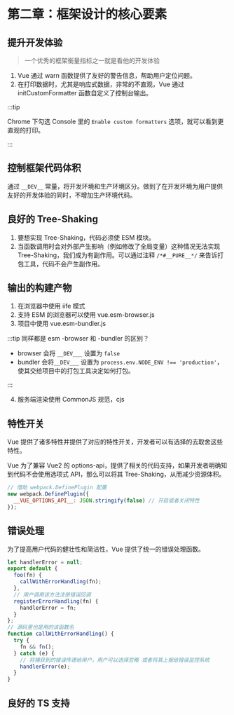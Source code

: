 # 第二章：框架设计的核心要素

## 提升开发体验

> 一个优秀的框架衡量指标之一就是看他的开发体验

1. Vue 通过 warn 函数提供了友好的警告信息，帮助用户定位问题。
2. 在打印数据时，尤其是响应式数据，非常的不直观，Vue 通过 initCustomFormatter 函数自定义了控制台输出。

:::tip

Chrome 下勾选 Console 里的 `Enable custom formatters` 选项，就可以看到更直观的打印。

:::

## 控制框架代码体积

通过 `__DEV__` 常量，将开发环境和生产环境区分。做到了在开发环境为用户提供友好的开发体验的同时，不增加生产环境代码。

## 良好的 Tree-Shaking

1. 要想实现 Tree-Shaking，代码必须使 ESM 模块。
2. 当函数调用时会对外部产生影响（例如修改了全局变量）这种情况无法实现 Tree-Shaking，我们成为有副作用。可以通过注释 `/*#__PURE__*/` 来告诉打包工具，代码不会产生副作用。

## 输出的构建产物

1. 在浏览器中使用 iife 模式
2. 支持 ESM 的浏览器可以使用 vue.esm-browser.js
3. 项目中使用 vue.esm-bundler.js

:::tip
同样都是 esm -browser 和 -bundler 的区别？

- browser 会将 `__DEV___` 设置为 `false`
- bundler 会将`__DEV___` 设置为 `process.env.NODE_ENV !== 'production'`，使其交给项目中的打包工具决定如何打包。

:::

4. 服务端渲染使用 CommonJS 规范，cjs

## 特性开关

Vue 提供了诸多特性并提供了对应的特性开关，开发者可以有选择的去取舍这些特性。

Vue 为了兼容 Vue2 的 options-api，提供了相关的代码支持，如果开发者明确知到代码不会使用选项式 API，那么可以将其 Tree-Shaking，从而减少资源体积。

```javascript
// 借助 webpack.DefinePlugin 配置
new webpack.DefinePlugin({
  __VUE_OPTIONS_API__: JSON.stringify(false) // 开启或者关闭特性
});
```

## 错误处理

为了提高用户代码的健壮性和简洁性，Vue 提供了统一的错误处理函数。

```javascript
let handlerError = null;
export default {
  foo(fn) {
    callWithErrorHandling(fn);
  },
  // 用户调用该方法注册错误回调
  registerErrorHandling(fn) {
    handlerError = fn;
  }
};
// 源码里也是用的该函数名
function callWithErrorHandling() {
  try {
    fn && fn();
  } catch (e) {
    // 将捕获到的错误传递给用户，用户可以选择忽略 或者将其上报给错误监控系统
    handlerError(e);
  }
}
```

## 良好的 TS 支持

